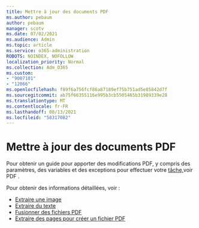 ```yaml
---
title: Mettre à jour des documents PDF
ms.author: pebaum
author: pebaum
manager: scotv
ms.date: 07/02/2021
ms.audience: Admin
ms.topic: article
ms.service: o365-administration
ROBOTS: NOINDEX, NOFOLLOW
localization_priority: Normal
ms.collection: Adm_O365
ms.custom:
- "9007101"
- "12066"
ms.openlocfilehash: f89f6a756fcf86a87189ef75b751ad5e85842d7f
ms.sourcegitcommit: ab75f66355116e995b3cb5505465b31989339e28
ms.translationtype: MT
ms.contentlocale: fr-FR
ms.lasthandoff: 08/13/2021
ms.locfileid: "58317082"
---
```

# <a name="update-pdf-documents"></a>Mettre à jour des documents PDF

Pour obtenir un guide pour apporter des modifications PDF, y compris des paramètres, des variables et des exceptions pour effectuer votre [tâche,](https://docs.microsoft.com/power-automate/desktop-flows/actions-reference/pdf)voir PDF .

Pour obtenir des informations détaillées, voir :

- [Extraire une image](https://docs.microsoft.com/power-automate/desktop-flows/actions-reference/pdf#pdf-actions)
- [Extraire du texte](https://docs.microsoft.com/power-automate/desktop-flows/actions-reference/pdf#extracttextfrompdfaction)
- [Fusionner des fichiers PDF](https://docs.microsoft.com/power-automate/desktop-flows/actions-reference/pdf#mergefiles)
- [Extraire des pages pour créer un fichier PDF](https://docs.microsoft.com/power-automate/desktop-flows/actions-reference/pdf#extractpages)
